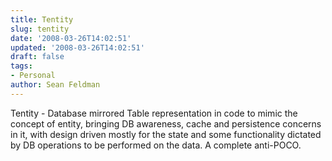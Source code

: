 ```yaml
---
title: Tentity
slug: tentity
date: '2008-03-26T14:02:51'
updated: '2008-03-26T14:02:51'
draft: false
tags:
- Personal
author: Sean Feldman
---
```

<p>Tentity - Database mirrored Table representation in code to mimic the concept of entity, bringing DB awareness, cache and persistence concerns in it, with design driven mostly for the state and some functionality dictated by DB operations to be performed on the data. A complete anti-POCO.</p>
